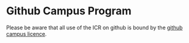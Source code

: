 # Github Campus Program

Please be aware that all use of the ICR on github is bound by the [github campus licence](https://education.github.com/schools/terms).
